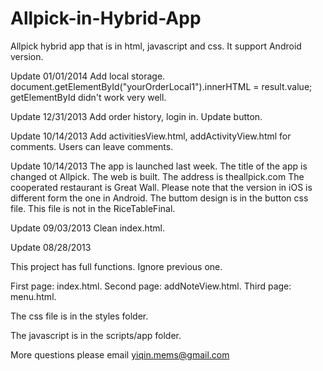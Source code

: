 Allpick-in-Hybrid-App
=====================

Allpick hybrid app that is in html, javascript and css. It support Android version.

Update 01/01/2014 Add local storage. document.getElementById("yourOrderLocal1").innerHTML = result.value; getElementById didn't work very well.

Update 12/31/2013 Add order history, login in. Update button.

Update 10/14/2013 Add activitiesView.html, addActivityView.html for comments. Users can leave comments.

Update 10/14/2013 The app is launched last week. The title of the app is changed ot Allpick. The web is built. The address is theallpick.com The cooperated restaurant is Great Wall. Please note that the version in iOS is different form the one in Android. The buttom design is in the button css file. This file is not in the RiceTableFinal.

Update 09/03/2013 Clean index.html.

Update 08/28/2013

This project has full functions. Ignore previous one.

First page: index.html. Second page: addNoteView.html. Third page: menu.html.

The css file is in the styles folder.

The javascript is in the scripts/app folder.

More questions please email yiqin.mems@gmail.com
